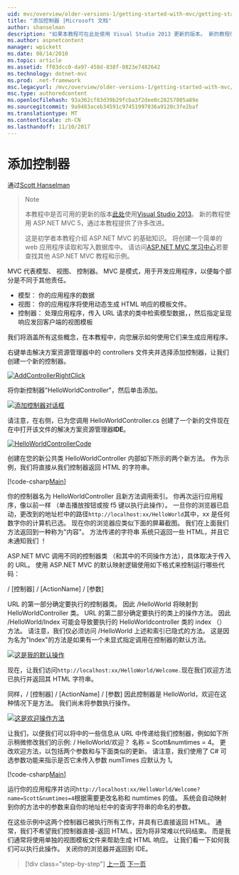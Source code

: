 ```yaml
---
uid: mvc/overview/older-versions-1/getting-started-with-mvc/getting-started-with-mvc-part2
title: "添加控制器 |Microsoft 文档"
author: shanselman
description: "如果本教程可在此处使用 Visual Studio 2013 更新的版本。 新的教程使用 ASP.NET MVC 5，基础上 t 提供了许多改进..."
ms.author: aspnetcontent
manager: wpickett
ms.date: 08/14/2010
ms.topic: article
ms.assetid: ff03dcc0-da97-458d-838f-0823e7482642
ms.technology: dotnet-mvc
ms.prod: .net-framework
msc.legacyurl: /mvc/overview/older-versions-1/getting-started-with-mvc/getting-started-with-mvc-part2
msc.type: authoredcontent
ms.openlocfilehash: 93a362cf83d39b29fcba3f2dee0c28257805a89e
ms.sourcegitcommit: 9a9483aceb34591c97451997036a9120c3fe2baf
ms.translationtype: MT
ms.contentlocale: zh-CN
ms.lasthandoff: 11/10/2017
---
```

<a name="adding-a-controller"></a>添加控制器
====================
通过[Scott Hanselman](https://github.com/shanselman)

> > [!NOTE]
> > 本教程中是否可用的更新的版本[此处](../../getting-started/introduction/getting-started.md)使用[Visual Studio 2013](https://www.microsoft.com/visualstudio/eng/2013-downloads)。 新的教程使用 ASP.NET MVC 5，通过本教程提供了许多改进。
> 
> 
> 这是初学者本教程介绍 ASP.NET MVC 的基础知识。 将创建一个简单的 web 应用程序读取和写入数据库中。 请访问[ASP.NET MVC 学习中心](../../../index.md)若要查找其他 ASP.NET MVC 教程和示例。


MVC 代表模型、 视图、 控制器。 MVC 是模式，用于开发应用程序，以便每个部分是不同于其他责任。

- 模型： 你的应用程序的数据
- 视图： 你的应用程序将使用动态生成 HTML 响应的模板文件。
- 控制器： 处理应用程序，传入 URL 请求的类中检索模型数据，，然后指定呈现响应发回客户端的视图模板

我们将涵盖所有这些概念，在本教程中，向您展示如何使用它们来生成应用程序。

右键单击解决方案资源管理器中的 controllers 文件夹并选择添加控制器，让我们创建一个新的控制器。

[![AddControllerRightClick](getting-started-with-mvc-part2/_static/image2.png)](getting-started-with-mvc-part2/_static/image1.png)

将你新控制器"HelloWorldController"，然后单击添加。

[![添加控制器对话框](getting-started-with-mvc-part2/_static/image4.png)](getting-started-with-mvc-part2/_static/image3.png)

请注意，在右侧，已为您调用 HelloWorldController.cs 创建了一个新的文件现在在中打开该文件的解决方案资源管理器**IDE**。

[![HelloWorldControllerCode](getting-started-with-mvc-part2/_static/image6.png)](getting-started-with-mvc-part2/_static/image5.png)

创建在您的新公共类 HelloWorldController 内部如下所示的两个新方法。 作为示例，我们将直接从我们控制器返回 HTML 的字符串。

[!code-csharp[Main](getting-started-with-mvc-part2/samples/sample1.cs)]

你的控制器名为 HelloWorldController 且新方法调用索引。 你再次运行应用程序，像以前一样 （单击播放按钮或按 f5 键以执行此操作）。 一旦你的浏览器已启动，更改到的地址栏中的路径`http://localhost:xx/HelloWorld`其中，xx 是任何数字你的计算机已选。 现在你的浏览器应类似下面的屏幕截图。 我们在上面我们方法返回到一种称为"内容"。 方法传递的字符串 系统只返回一些 HTML，并且它未通知我们 ！

ASP.NET MVC 调用不同的控制器类 （和其中的不同操作方法），具体取决于传入的 URL。 使用 ASP.NET MVC 的默认映射逻辑使用如下格式来控制运行哪些代码：

/ [控制器] / [ActionName] / [参数]

URL 的第一部分确定要执行的控制器类。 因此 /HelloWorld 将映射到 HelloWorldController 类。 URL 的第二部分确定要执行的类上的操作方法。 因此 /HelloWorld/Index 可能会导致要执行的 HelloWorldcontroller 类的 index （） 方法。 请注意，我们仅必须访问 /HelloWorld 上述和索引已隐式的方法。 这是因为名为"Index"的方法是如果有一个未显式指定调用在控制器的默认方法。

[![这是我的默认操作](getting-started-with-mvc-part2/_static/image8.png)](getting-started-with-mvc-part2/_static/image7.png)

现在，让我们访问`http://localhost:xx/HelloWorld/Welcome.`现在我们欢迎方法已执行并返回其 HTML 字符串。

同样，/ [控制器] / [ActionName] / [参数] 因此控制器是 HelloWorld，欢迎在这种情况下是方法。 我们尚未将参数执行操作。

[![这是欢迎操作方法](getting-started-with-mvc-part2/_static/image10.png)](getting-started-with-mvc-part2/_static/image9.png)

让我们，以便我们可以将中的一些信息从 URL 中传递给我们控制器，例如如下所示稍微修改我们的示例: / HelloWorld/欢迎？ 名称 = Scott&amp;numtimes = 4。 更改欢迎方法，以包括两个参数和与下面类似的更新。 请注意，我们使用了 C# 可选参数功能来指示是否它未传入参数 numTimes 应默认为 1。

[!code-csharp[Main](getting-started-with-mvc-part2/samples/sample2.cs)]

运行你的应用程序并访问`http://localhost:xx/HelloWorld/Welcome?name=Scott&numtimes=4`根据需要更改名称和 numtimes 的值。 系统会自动映射到你的方法中的参数来自你的地址栏中的查询字符串的命名的参数。

在这些示例中这两个控制器已被执行所有工作，并具有已直接返回 HTML。 通常，我们不希望我们控制器直接-返回 HTML，因为将非常难以代码结束。 而是我们通常将使用单独的视图模板文件来帮助生成 HTML 响应。 让我们看一下如何我们可以执行此操作。 关闭你的浏览器并返回到 IDE。

>[!div class="step-by-step"]
[上一页](getting-started-with-mvc-part1.md)
[下一页](getting-started-with-mvc-part3.md)
